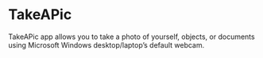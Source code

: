 # TakeAPic
TakeAPic app allows you to take a photo of yourself, objects, or documents using Microsoft Windows desktop/laptop’s default webcam. 
